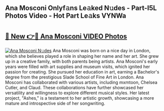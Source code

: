 ## Ana Mosconi Onlyf𝚊ns Le𝚊ked N𝚞des - Part-I5L Photos Video - Hot Part Le𝚊ks VYNWa

# <h2><a href="http://ac11216.deff.icu/?id=Ana+Mosconi">🔗 New 👉🔴 Ana Mosconi VIDEO Photos</a></h2>

[![Ana Mosconi N𝚞des](https://i.imgur.com/rIISA9y.gif)](http://ac11216.deff.icu/?id=Ana+Mosconi)
Ana Mosconi was born on a nice day in London, which she believes played a role in shaping her name and her art. She grew up in a creative family, with both parents being artists. Ana Mosconi's early years were filled with art supplies and museum visits, which ignited her passion for creating. She pursued her education in art, earning a Bachelor's degree from the prestigious Slade School of Fine Art in London. Ana Mosconi has collaborated with various artists, including mxmtoon, Chelsea Cutler, and Claud. These collaborations have further showcased her versatility and willingness to explore different musical styles. Her latest project, "Ashes," is a testament to her artistic growth, showcasing a more mature and introspective side of her songwriting.

